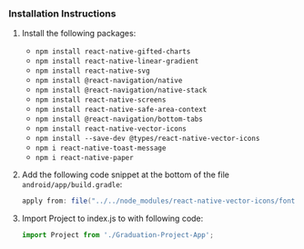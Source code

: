 ### Installation Instructions

1. Install the following packages:
   - `npm install react-native-gifted-charts`
   - `npm install react-native-linear-gradient`
   - `npm install react-native-svg`
   - `npm install @react-navigation/native`
   - `npm install @react-navigation/native-stack`
   - `npm install react-native-screens`
   - `npm install react-native-safe-area-context`
   - `npm install @react-navigation/bottom-tabs`
   - `npm install react-native-vector-icons`
   - `npm install --save-dev @types/react-native-vector-icons`
   - `npm i react-native-toast-message`
   - `npm i react-native-paper`

2. Add the following code snippet at the bottom of the file `android/app/build.gradle`:
   ```gradle
   apply from: file("../../node_modules/react-native-vector-icons/fonts.gradle")
   
3. Import Project to index.js to with following code:
   ```javascript
   import Project from './Graduation-Project-App';
